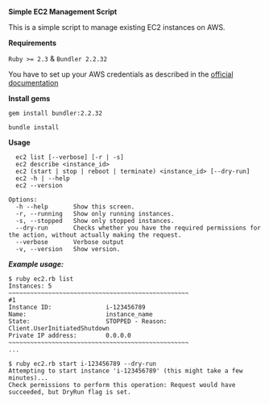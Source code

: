 **Simple EC2 Management Script**

This is a simple script to manage existing EC2 instances on AWS. 

**Requirements**

`Ruby >= 2.3` & `Bundler 2.2.32`

You have to set up your AWS credentials as described in the [official documentation](https://docs.aws.amazon.com/sdk-for-ruby/v3/developer-guide/setup-config.html)

**Install gems**

`gem install bundler:2.2.32`

`bundle install`

**Usage**

```
  ec2 list [--verbose] [-r | -s]
  ec2 describe <instance_id>
  ec2 (start | stop | reboot | terminate) <instance_id> [--dry-run]
  ec2 -h | --help
  ec2 --version

Options:
  -h --help       Show this screen.
  -r, --running   Show only running instances.
  -s, --stopped   Show only stopped instances.
  --dry-run       Checks whether you have the required permissions for the action, without actually making the request.
  --verbose       Verbose output
  -v, --version   Show version.
```

***Example usage:***

```
$ ruby ec2.rb list
Instances: 5
~~~~~~~~~~~~~~~~~~~~~~~~~~~~~~~~~~~~~~~~~~~~~~~~~~
#1
Instance ID:               i-123456789
Name:                      instance_name
State:                     STOPPED - Reason: Client.UserInitiatedShutdown
Private IP address:        0.0.0.0
~~~~~~~~~~~~~~~~~~~~~~~~~~~~~~~~~~~~~~~~~~~~~~~~~~
...

$ ruby ec2.rb start i-123456789 --dry-run
Attempting to start instance 'i-123456789' (this might take a few minutes)...
Check permissions to perform this operation: Request would have succeeded, but DryRun flag is set.
```
